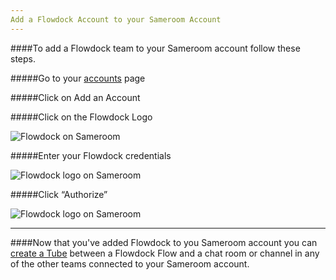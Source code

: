 ```yaml
---
Add a Flowdock Account to your Sameroom Account
---
```


####To add a Flowdock team to your Sameroom account follow these steps.

#####Go to your <a href="https://sameroom.io/accounts/" target="_blank">accounts</a> page

#####Click on Add an Account

#####Click on the Flowdock Logo

![Flowdock on Sameroom](https://in.kato.im/e396458e8b6e242c0d1144e233b3a018f6b814fe4f2587e6cfbc36ce8a751/Sameroom%20Add%20Flowdock%20account%20copy.png)


#####Enter your Flowdock credentials

![Flowdock logo on Sameroom](https://in.kato.im/d5aeee26876054e3a6090772f31c5da54bb53ce048a82cb33d0427c263b587c9/Sameroom%20Login%20to%20Flowdock%20copy.png)


#####Click “Authorize”

![Flowdock logo on Sameroom](https://in.kato.im/821960fbc57b72cc9d012b9a2bd0413203c032ad2b7dbd77fbaad5e5948ab/Sameroom%20Authorize%20Flowdock%20copy.png)

---

####Now that you've added Flowdock to you Sameroom account you can [create a Tube](/getting-started/en/tubes-portals/tubes) between a Flowdock Flow and a chat room or channel in any of the other teams connected to your Sameroom account.
